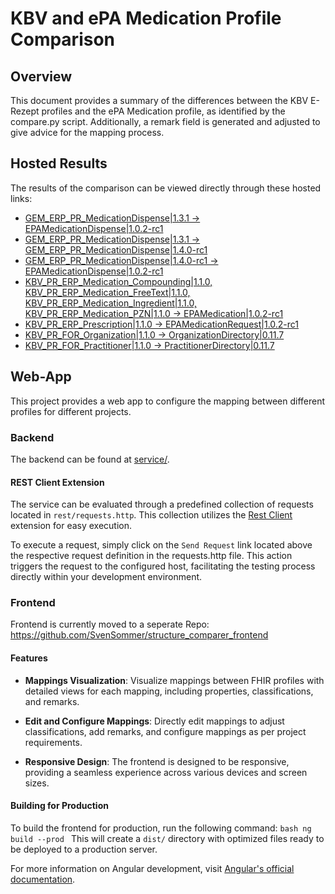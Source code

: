 # KBV and ePA Medication Profile Comparison

## Overview
This document provides a summary of the differences between the KBV E-Rezept profiles and the ePA Medication profile, as identified by the compare.py script. Additionally, a remark field is generated and adjusted to give advice for the mapping process.


## Hosted Results
The results of the comparison can be viewed directly through these hosted links:
- [GEM_ERP_PR_MedicationDispense|1.3.1 -> EPAMedicationDispense|1.0.2-rc1](https://svensommer.github.io/structure_comparer/projects/erp/docs/GEM_ERP_PR_MedicationDispense|1.3.1_to_EPAMedicationDispense|1.0.2-rc1.html)
- [GEM_ERP_PR_MedicationDispense|1.3.1 -> GEM_ERP_PR_MedicationDispense|1.4.0-rc1](https://svensommer.github.io/structure_comparer/projects/erp/docs/GEM_ERP_PR_MedicationDispense|1.3.1_to_GEM_ERP_PR_MedicationDispense|1.4.0-rc1.html)
- [GEM_ERP_PR_MedicationDispense|1.4.0-rc1 -> EPAMedicationDispense|1.0.2-rc1](https://svensommer.github.io/structure_comparer/projects/erp/docs/GEM_ERP_PR_MedicationDispense|1.4.0-rc1_to_EPAMedicationDispense|1.0.2-rc1.html)
- [KBV_PR_ERP_Medication_Compounding|1.1.0, KBV_PR_ERP_Medication_FreeText|1.1.0, KBV_PR_ERP_Medication_Ingredient|1.1.0, KBV_PR_ERP_Medication_PZN|1.1.0 -> EPAMedication|1.0.2-rc1](https://svensommer.github.io/structure_comparer/projects/erp/docs/KBV_PR_ERP_Medication_Compounding|1.1.0_KBV_PR_ERP_Medication_FreeText|1.1.0_KBV_PR_ERP_Medication_Ingredient|1.1.0_KBV_PR_ERP_Medication_PZN|1.1.0_to_EPAMedication|1.0.2-rc1.html)
- [KBV_PR_ERP_Prescription|1.1.0 -> EPAMedicationRequest|1.0.2-rc1](https://svensommer.github.io/structure_comparer/projects/erp/docs/KBV_PR_ERP_Prescription|1.1.0_to_EPAMedicationRequest|1.0.2-rc1.html)
- [KBV_PR_FOR_Organization|1.1.0 -> OrganizationDirectory|0.11.7](https://svensommer.github.io/structure_comparer/projects/erp/docs/KBV_PR_FOR_Organization|1.1.0_to_OrganizationDirectory|0.11.7.html)
- [KBV_PR_FOR_Practitioner|1.1.0 -> PractitionerDirectory|0.11.7](https://svensommer.github.io/structure_comparer/projects/erp/docs/KBV_PR_FOR_Practitioner|1.1.0_to_PractitionerDirectory|0.11.7.html)

## Web-App

This project provides a web app to configure the mapping between different profiles for different projects.

### Backend

The backend can be found at [service/](service/README.md).

#### REST Client Extension

The service can be evaluated through a predefined collection of requests located in `rest/requests.http`. This collection utilizes the [Rest Client](`https://marketplace.visualstudio.com/items?itemName=humao.rest-client`) extension for easy execution.

To execute a request, simply click on the `Send Request` link located above the respective request definition in the requests.http file. This action triggers the request to the configured host, facilitating the testing process directly within your development environment.

### Frontend

Frontend is currently moved to a seperate Repo: https://github.com/SvenSommer/structure_comparer_frontend

#### Features

- **Mappings Visualization**: Visualize mappings between FHIR profiles with detailed views for each mapping, including properties, classifications, and remarks.

- **Edit and Configure Mappings**: Directly edit mappings to adjust classifications, add remarks, and configure mappings as per project requirements.

- **Responsive Design**: The frontend is designed to be responsive, providing a seamless experience across various devices and screen sizes.

#### Building for Production

To build the frontend for production, run the following command:
    ```bash
    ng build --prod
    ```
This will create a `dist/` directory with optimized files ready to be deployed to a production server.

For more information on Angular development, visit [Angular's official documentation](https://angular.io/docs).
